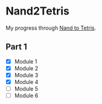 # Nand2Tetris

My progress through [Nand to Tetris](https://www.nand2tetris.org/). 

## Part 1

- [x] Module 1
- [x] Module 2
- [x] Module 3
- [x] Module 4
- [ ] Module 5
- [ ] Module 6